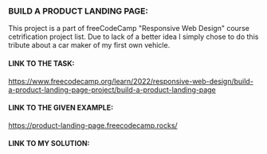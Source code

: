 ### BUILD A PRODUCT LANDING PAGE:
This project is a part of freeCodeCamp "Responsive Web Design" course cetrification project list. Due to lack of a better idea I simply chose to do this tribute about a car maker of my first own vehicle.

#### LINK TO THE TASK:
https://www.freecodecamp.org/learn/2022/responsive-web-design/build-a-product-landing-page-project/build-a-product-landing-page

#### LINK TO THE GIVEN EXAMPLE:
https://product-landing-page.freecodecamp.rocks/

#### LINK TO MY SOLUTION:


